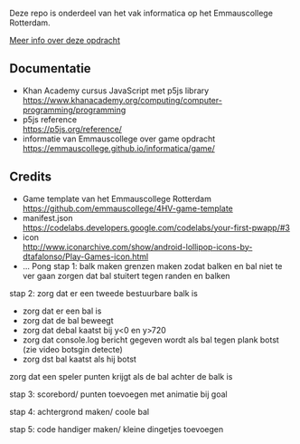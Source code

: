  Deze repo is onderdeel van het vak informatica op het Emmauscollege Rotterdam.

[Meer info over deze opdracht](https://informatica.emmauscollege.nl/)

## Documentatie
- Khan Academy cursus JavaScript met p5js library <br>
https://www.khanacademy.org/computing/computer-programming/programming
- p5js reference <br>
https://p5js.org/reference/
- informatie van Emmauscollege over game opdracht <br>
https://emmauscollege.github.io/informatica/game/

## Credits
- Game template van het Emmauscollege Rotterdam <br>
        https://github.com/emmauscollege/4HV-game-template
- manifest.json <br>
        https://codelabs.developers.google.com/codelabs/your-first-pwapp/#3
- icon <br>
        http://www.iconarchive.com/show/android-lollipop-icons-by-dtafalonso/Play-Games-icon.html
- ...
Pong
stap 1: balk maken
grenzen maken zodat balken en bal niet te ver gaan
zorgen dat bal stuitert tegen randen en balken

stap 2: zorg dat er een tweede bestuurbare balk is


- zorg dat er een bal is
- zorg dat de bal beweegt
- zorg dat debal kaatst bij y<0 en y>720
- zorg dat console.log bericht gegeven wordt als bal tegen plank botst (zie video botsgin detecte)
- zorg dst bal kaatst als hij botst

zorg dat een speler punten krijgt als de bal achter de balk is

stap 3: scorebord/ punten toevoegen met animatie bij goal

stap 4: achtergrond maken/ coole bal

stap 5: code handiger maken/ kleine dingetjes toevoegen

